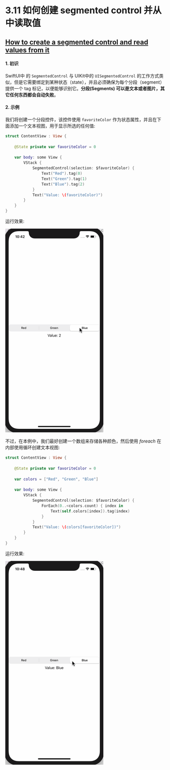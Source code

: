 # 3.11 如何创建 segmented control 并从中读取值

## [How to create a segmented control and read values from it](https://www.hackingwithswift.com/quick-start/swiftui/how-to-create-a-segmented-control-and-read-values-from-it)

#### 1. 初识

SwiftUI中 的 `SegmentedControl` 与 UIKit中的 `UISegmentedControl` 的工作方式类似，但是它需要绑定到某种状态（state），并且必须确保为每个分段（segment）提供一个 tag 标记，以便能够识别它。**分段\(Segments\) 可以是文本或者图片，其它任何东西都会自动失败**。

#### 2. 示例

我们将创建一个分段控件，该控件使用 `favoriteColor` 作为状态属性，并且在下面添加一个文本视图，用于显示所选的任何值:

```swift
struct ContentView : View {

    @State private var favoriteColor = 0

    var body: some View {
        VStack {
            SegmentedControl(selection: $favoriteColor) {
                Text("Red").tag(0)
                Text("Green").tag(1)
                Text("Blue").tag(2)
            }
            Text("Value: \(favoriteColor)")
        }
    }
}
```

运行效果: 

![](../.gitbook/assets/segmented_control_favoritecolor.gif)

不过，在本例中，我们最好创建一个数组来存储各种颜色，然后使用 _foreach_ 在内部使用循环创建文本视图:

```swift
struct ContentView : View {

    @State private var favoriteColor = 0

    var colors = ["Red", "Green", "Blue"]

    var body: some View {
        VStack {
            SegmentedControl(selection: $favoriteColor) {
                ForEach(0..<colors.count) { index in
                    Text(self.colors[index]).tag(index)
                }
            }
            Text("Value: \(colors[favoriteColor])")
        }
    }
}
```

运行效果: 

![](../.gitbook/assets/segmented_control_favoritecolor_string.gif)



